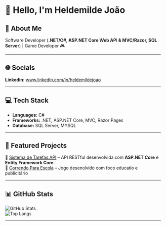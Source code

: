 # 👋 Hello, I'm Heldemilde João

## 💫 About Me  
Software Developer (**.NET/C#, ASP.NET Core Web API & MVC/Razor, SQL Server**) | Game Developer 🎮  

---

## 🌐 Socials

**Linkedin:** www.linkedin.com/in/heldemildejoao  

---

## 💻 Tech Stack
- **Languages:** C#  
- **Frameworks:** .NET, ASP.NET Core, MVC, Razor Pages  
- **Database:** SQL Server, MYSQL  

---

## 📌 Featured Projects
🔹 [Sistema de Tarefas API](https://github.com/heldemildej/sistema-de-tarefa-api) – API RESTful desenvolvida com **ASP.NET Core** e **Entity Framework Core**.   
🔹 [Correndo Para Escola](https://arte-studio-game.itch.io/correndo-para-escola) – Jogo desenolvido com foco educatio e publicitário 

---

## 📊 GitHub Stats
![GitHub Stats](https://github-readme-stats.vercel.app/api?username=heldemildej&show_icons=true&theme=transparent)  
![Top Langs](https://github-readme-stats.vercel.app/api/top-langs/?username=heldemildej&layout=compact&theme=transparent)  

---
